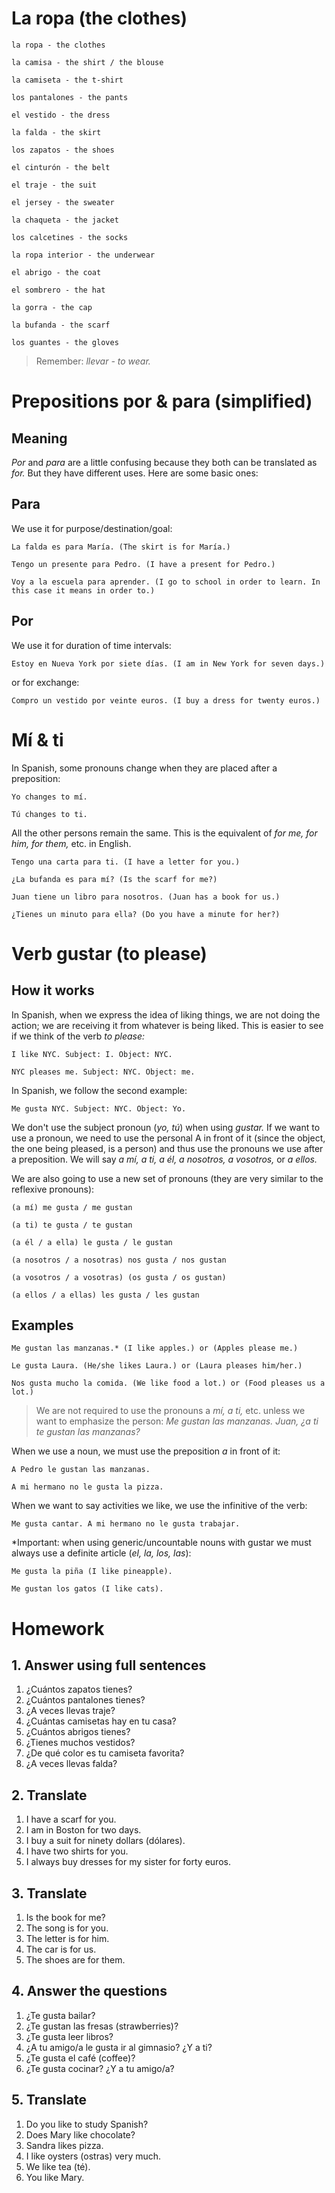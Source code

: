 # La ropa (the clothes)

    la ropa - the clothes

    la camisa - the shirt / the blouse

    la camiseta - the t-shirt

    los pantalones - the pants

    el vestido - the dress

    la falda - the skirt

    los zapatos - the shoes

    el cinturón - the belt

    el traje - the suit

    el jersey - the sweater

    la chaqueta - the jacket

    los calcetines - the socks

    la ropa interior - the underwear

    el abrigo - the coat

    el sombrero - the hat

    la gorra - the cap

    la bufanda - the scarf

    los guantes - the gloves

> Remember: *llevar - to wear.*

# Prepositions por & para (simplified)

## Meaning

*Por* and *para* are a little confusing because they both can be translated as *for.* But they have different uses. 
Here are some basic ones:

## Para

We use it for purpose/destination/goal:

    La falda es para María. (The skirt is for María.)

    Tengo un presente para Pedro. (I have a present for Pedro.) 

    Voy a la escuela para aprender. (I go to school in order to learn. In this case it means in order to.)

## Por

We use it for duration of time intervals:

    Estoy en Nueva York por siete días. (I am in New York for seven days.)

or for exchange:

    Compro un vestido por veinte euros. (I buy a dress for twenty euros.)

# Mí & ti

In Spanish, some pronouns change when they are placed after a preposition:

    Yo changes to mí.

    Tú changes to ti.

All the other persons remain the same. This is the equivalent of *for me, for him, for them,* etc. in English.

    Tengo una carta para ti. (I have a letter for you.)

    ¿La bufanda es para mí? (Is the scarf for me?) 

    Juan tiene un libro para nosotros. (Juan has a book for us.)

    ¿Tienes un minuto para ella? (Do you have a minute for her?)

# Verb gustar (to please)

## How it works

In Spanish, when we express the idea of liking things, we are not doing the action; we are receiving it 
from whatever is being liked. This is easier to see if we think of the verb *to please:*

    I like NYC. Subject: I. Object: NYC.

    NYC pleases me. Subject: NYC. Object: me.

In Spanish, we follow the second example:

    Me gusta NYC. Subject: NYC. Object: Yo.

We don't use the subject pronoun (*yo, tú*) when using *gustar.* If we want to use a pronoun, 
we need to use the personal A in front of it (since the object, the one being pleased, is a person) 
and thus use the pronouns we use after a preposition. We will say *a mí, a ti, a él, 
a nosotros, a vosotros,* or *a ellos.* 

We are also going to use a new set of pronouns (they are very similar to the reflexive pronouns):

    (a mí) me gusta / me gustan

    (a ti) te gusta / te gustan

    (a él / a ella) le gusta / le gustan

    (a nosotros / a nosotras) nos gusta / nos gustan

    (a vosotros / a vosotras) (os gusta / os gustan)

    (a ellos / a ellas) les gusta / les gustan

## Examples

    Me gustan las manzanas.* (I like apples.) or (Apples please me.)

    Le gusta Laura. (He/she likes Laura.) or (Laura pleases him/her.)

    Nos gusta mucho la comida. (We like food a lot.) or (Food pleases us a lot.)

> We are not required to use the pronouns a *mí, a ti,* etc. unless we want to emphasize the person: 
> *Me gustan las manzanas. Juan, ¿a ti te gustan las manzanas?*

When we use a noun, we must use the preposition *a* in front of it: 

    A Pedro le gustan las manzanas. 

    A mi hermano no le gusta la pizza.

When we want to say activities we like, we use the infinitive of the verb:

    Me gusta cantar. A mi hermano no le gusta trabajar. 

*Important: when using generic/uncountable nouns with gustar we must always use a definite article 
(*el, la, los, las*):

    Me gusta la piña (I like pineapple). 

    Me gustan los gatos (I like cats).

# Homework

## 1. Answer using full sentences

1. ¿Cuántos zapatos tienes?
2. ¿Cuántos pantalones tienes?
3. ¿A veces llevas traje?
4. ¿Cuántas camisetas hay en tu casa?
5. ¿Cuántos abrigos tienes?
6. ¿Tienes muchos vestidos?
7. ¿De qué color es tu camiseta favorita?
8. ¿A veces llevas falda?

## 2. Translate

1. I have a scarf for you.
2. I am in Boston for two days.
3. I buy a suit for ninety dollars (dólares).
4. I have two shirts for you.
5. I always buy dresses for my sister for forty euros.

## 3. Translate

1. Is the book for me?
2. The song is for you.
3. The letter is for him.
4. The car is for us.
5. The shoes are for them.

## 4. Answer the questions

1. ¿Te gusta bailar?
2. ¿Te gustan las fresas (strawberries)?
3. ¿Te gusta leer libros?
4. ¿A tu amigo/a le gusta ir al gimnasio? ¿Y a ti?
5. ¿Te gusta el café (coffee)?
6. ¿Te gusta cocinar? ¿Y a tu amigo/a?

## 5. Translate

1. Do you like to study Spanish?
2. Does Mary like chocolate?
3. Sandra likes pizza.
4. I like oysters (ostras) very much.
5. We like tea (té).
6. You like Mary.